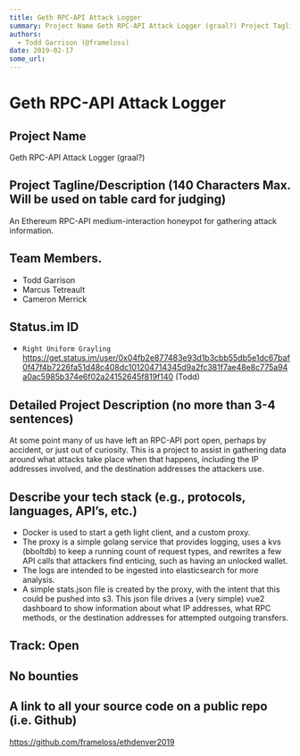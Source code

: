 ```yaml
---
title: Geth RPC-API Attack Logger
summary: Project Name Geth RPC-API Attack Logger (graal?) Project Tagline/Description (140 Characters Max. Will be used on table card for judging) An Ethereum RPC-API medium-interaction honeypot for gathering attack information. Team Members. Todd Garrison Marcus Tetreault Cameron Merrick Status.im ID Right Uniform Grayling https-//get.status.im/user/0x04fb2e877483e93d1b3cbb55db5e1dc67baf0f47f4b7226fa51d48c408dc101204714345d9a2fc381f7ae48e8c775a94a0ac5985b374e6f02a24152645f819f140 (Todd) Detailed Project
authors:
  - Todd Garrison (@frameloss)
date: 2019-02-17
some_url: 
---
```


# Geth RPC-API Attack Logger



## Project Name
Geth RPC-API Attack Logger (graal?)

## Project Tagline/Description (140 Characters Max. Will be used on table card for judging)
An Ethereum RPC-API medium-interaction honeypot for gathering attack information.

## Team Members.
* Todd Garrison
* Marcus Tetreault
* Cameron Merrick

## Status.im ID
* `Right Uniform Grayling` https://get.status.im/user/0x04fb2e877483e93d1b3cbb55db5e1dc67baf0f47f4b7226fa51d48c408dc101204714345d9a2fc381f7ae48e8c775a94a0ac5985b374e6f02a24152645f819f140 (Todd)

## Detailed Project Description (no more than 3-4 sentences)

At some point many of us have left an RPC-API port open, perhaps by accident, or just out of curiosity. This is a project to assist in gathering data around what attacks take place when that happens, including the IP addresses involved, and the destination addresses the attackers use. 

## Describe your tech stack (e.g., protocols, languages, API’s, etc.)

* Docker is used to start a geth light client, and a custom proxy.
* The proxy is a simple golang service that provides logging, uses a kvs (bboltdb) to keep a running count of request types, and rewrites a few API calls that attackers find enticing, such as having an unlocked wallet. 
* The logs are intended to be ingested into elasticsearch for more analysis.
* A simple stats.json file is created by the proxy, with the intent that this could be pushed into s3. This json file drives a (very simple) vue2 dashboard to show information about what IP addresses, what RPC methods, or the destination addresses for attempted outgoing transfers.

## Track: Open

## No bounties

## A link to all your source code on a public repo (i.e. Github)

https://github.com/frameloss/ethdenver2019






